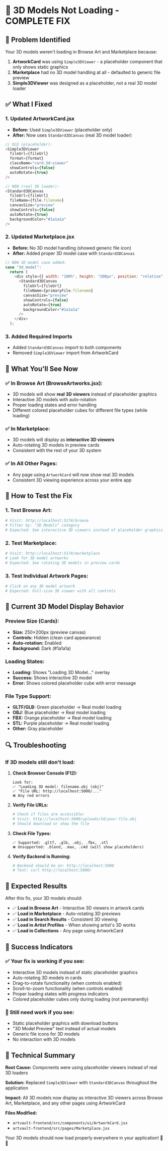 # 🔧 3D Models Not Loading - COMPLETE FIX

## 🚨 **Problem Identified**

Your 3D models weren't loading in Browse Art and Marketplace because:

1. **ArtworkCard** was using `Simple3DViewer` - a placeholder component that only shows static graphics
2. **Marketplace** had no 3D model handling at all - defaulted to generic file preview
3. **Simple3DViewer** was designed as a placeholder, not a real 3D model loader

## ✅ **What I Fixed**

### **1. Updated ArtworkCard.jsx**

- **Before:** Used `Simple3DViewer` (placeholder only)
- **After:** Now uses `Standard3DCanvas` (real 3D model loader)

```javascript
// OLD (placeholder):
<Simple3DViewer
  fileUrl={fileUrl}
  format={format}
  className="card-3d-viewer"
  showControls={false}
  autoRotate={true}
/>

// NEW (real 3D loader):
<Standard3DCanvas
  fileUrl={fileUrl}
  fileName={file.filename}
  canvasSize="preview"
  showControls={false}
  autoRotate={true}
  backgroundColor="#1a1a1a"
/>
```

### **2. Updated Marketplace.jsx**

- **Before:** No 3D model handling (showed generic file icon)
- **After:** Added proper 3D model case with `Standard3DCanvas`

```javascript
// NEW 3D model case added:
case "3d_model":
  return (
    <div style={{ width: "100%", height: "200px", position: "relative" }}>
      <Standard3DCanvas
        fileUrl={fileUrl}
        fileName={primaryFile.filename}
        canvasSize="preview"
        showControls={false}
        autoRotate={true}
        backgroundColor="#1a1a1a"
      />
    </div>
  );
```

### **3. Added Required Imports**

- Added `Standard3DCanvas` import to both components
- Removed `Simple3DViewer` import from ArtworkCard

## 🎯 **What You'll See Now**

### **✅ In Browse Art (BrowseArtworks.jsx):**

- 3D models will show **real 3D viewers** instead of placeholder graphics
- Interactive 3D models with auto-rotation
- Proper loading states and error handling
- Different colored placeholder cubes for different file types (while loading)

### **✅ In Marketplace:**

- 3D models will display as **interactive 3D viewers**
- Auto-rotating 3D models in preview cards
- Consistent with the rest of your 3D system

### **✅ In All Other Pages:**

- Any page using `ArtworkCard` will now show real 3D models
- Consistent 3D viewing experience across your entire app

## 🧪 **How to Test the Fix**

### **1. Test Browse Art:**

```bash
# Visit: http://localhost:5174/browse
# Filter by: "3D Models" category
# Expected: See interactive 3D viewers instead of placeholder graphics
```

### **2. Test Marketplace:**

```bash
# Visit: http://localhost:5174/marketplace
# Look for 3D model artworks
# Expected: See rotating 3D models in preview cards
```

### **3. Test Individual Artwork Pages:**

```bash
# Click on any 3D model artwork
# Expected: Full-size 3D viewer with all controls
```

## 🎨 **Current 3D Model Display Behavior**

### **Preview Size (Cards):**

- **Size:** 250×200px (preview canvas)
- **Controls:** Hidden (clean card appearance)
- **Auto-rotation:** Enabled
- **Background:** Dark (#1a1a1a)

### **Loading States:**

- **Loading:** Shows "Loading 3D Model..." overlay
- **Success:** Shows interactive 3D model
- **Error:** Shows colored placeholder cube with error message

### **File Type Support:**

- **GLTF/GLB:** Green placeholder → Real model loading
- **OBJ:** Blue placeholder → Real model loading
- **FBX:** Orange placeholder → Real model loading
- **STL:** Purple placeholder → Real model loading
- **Other:** Gray placeholder

## 🔍 **Troubleshooting**

### **If 3D models still don't load:**

1. **Check Browser Console (F12):**

   ```
   Look for:
   ✅ "Loading 3D model: filename.obj (obj)"
   ✅ "File URL: http://localhost:5000/..."
   ❌ Any red errors
   ```

2. **Verify File URLs:**

   ```bash
   # Check if files are accessible:
   # Visit: http://localhost:5000/uploads/3d/your-file.obj
   # Should download or show the file
   ```

3. **Check File Types:**

   ```
   ✅ Supported: .gltf, .glb, .obj, .fbx, .stl
   ❌ Unsupported: .blend, .max, .c4d (will show placeholders)
   ```

4. **Verify Backend is Running:**
   ```bash
   # Backend should be on: http://localhost:5000
   # Test: curl http://localhost:5000/
   ```

## 🚀 **Expected Results**

After this fix, your 3D models should:

- ✅ **Load in Browse Art** - Interactive 3D viewers in artwork cards
- ✅ **Load in Marketplace** - Auto-rotating 3D previews
- ✅ **Load in Search Results** - Consistent 3D viewing
- ✅ **Load in Artist Profiles** - When showing artist's 3D works
- ✅ **Load in Collections** - Any page using ArtworkCard

## 🎉 **Success Indicators**

### **✅ Your fix is working if you see:**

- Interactive 3D models instead of static placeholder graphics
- Auto-rotating 3D models in cards
- Drag-to-rotate functionality (when controls enabled)
- Scroll-to-zoom functionality (when controls enabled)
- Proper loading states with progress indicators
- Colored placeholder cubes only during loading (not permanently)

### **🔧 Still need work if you see:**

- Static placeholder graphics with download buttons
- "3D Model Preview" text instead of actual models
- Generic file icons for 3D models
- No interaction with 3D models

## 📝 **Technical Summary**

**Root Cause:** Components were using placeholder viewers instead of real 3D loaders

**Solution:** Replaced `Simple3DViewer` with `Standard3DCanvas` throughout the application

**Impact:** All 3D models now display as interactive 3D viewers across Browse Art, Marketplace, and any other pages using ArtworkCard

**Files Modified:**

- `artvault-frontend/src/components/ui/ArtworkCard.jsx`
- `artvault-frontend/src/pages/Marketplace.jsx`

Your 3D models should now load properly everywhere in your application! 🎨✨
